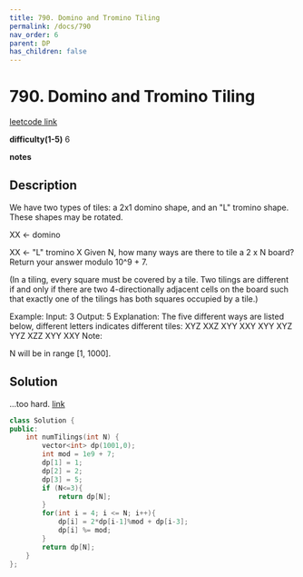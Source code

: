 ```yaml
---
title: 790. Domino and Tromino Tiling
permalink: /docs/790
nav_order: 6
parent: DP
has_children: false
---
```

# 790. Domino and Tromino Tiling
[leetcode link](https://leetcode.com/problems/domino-and-tromino-tiling/)

**difficulty(1-5)** 
6

**notes**   

## Description
We have two types of tiles: a 2x1 domino shape, and an "L" tromino shape. These shapes may be rotated.

XX  <- domino

XX  <- "L" tromino
X
Given N, how many ways are there to tile a 2 x N board? Return your answer modulo 10^9 + 7.

(In a tiling, every square must be covered by a tile. Two tilings are different if and only if there are two 4-directionally adjacent cells on the board such that exactly one of the tilings has both squares occupied by a tile.)

Example:
Input: 3
Output: 5
Explanation: 
The five different ways are listed below, different letters indicates different tiles:
XYZ XXZ XYY XXY XYY
XYZ YYZ XZZ XYY XXY
Note:

N  will be in range [1, 1000].

## Solution
...too hard.
[link](https://leetcode.com/problems/domino-and-tromino-tiling/discuss/116581/Detail-and-explanation-of-O(n)-solution-why-dpn2*dn-1%2Bdpn-3)

```c++
class Solution {
public:
    int numTilings(int N) {
        vector<int> dp(1001,0);
        int mod = 1e9 + 7;
        dp[1] = 1;
        dp[2] = 2;
        dp[3] = 5;
        if (N<=3){
            return dp[N];
        }
        for(int i = 4; i <= N; i++){
            dp[i] = 2*dp[i-1]%mod + dp[i-3];
            dp[i] %= mod;
        }
        return dp[N];
    }
};
```